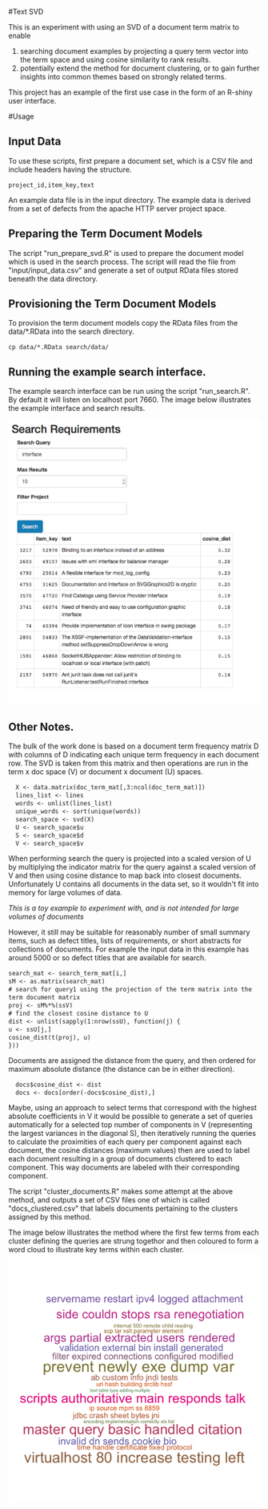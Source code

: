 #Text SVD

This is an experiment with using an SVD of a document term matrix to enable 

1. searching document examples by projecting a query term vector into the term space and using cosine similarity to rank results.
2. potentially extend the method for document clustering, or to gain further insights into common themes based on strongly related terms.


This project has an example of the first use case in the form of an R-shiny user interface.

#Usage

## Input Data

To use these scripts, first prepare a document set, which is a CSV file and include headers having the structure.

```
project_id,item_key,text
```

An example data file is in the input directory. The example data is derived from a set of defects from the apache HTTP server project space. 

## Preparing the Term Document Models

The script "run_prepare_svd.R" is used to prepare the document model which is used in the search process. The script will read the file from "input/input_data.csv" and generate a set of output RData files stored beneath the data directory.

## Provisioning the Term Document Models

To provision the term document models copy the RData files from the data/*.RData into the search directory.

```
cp data/*.RData search/data/ 
```

## Running the example search interface.

The example search interface can be run using the script "run_search.R".
By default it will listen on localhost port 7660.  The image below illustrates the example interface and search results.

![Example UI](https://github.com/cxd/text_svd/raw/master/images/search_example.png)

## Other Notes.

The bulk of the work done is based on a document term frequency matrix D with columns of D indicating each unique term frequency in each document row. The SVD is taken from this matrix and then operations are run in the term x doc space (V) or document x document (U) spaces. 

``` 
  X <- data.matrix(doc_term_mat[,3:ncol(doc_term_mat)])
  lines_list <- lines
  words <- unlist(lines_list)
  unique_words <- sort(unique(words))
  search_space <- svd(X)
  U <- search_space$u
  S <- search_space$d
  V <- search_space$v
```

When performing search the query is projected into a scaled version of U by multiplying the indicator matrix for the query against a scaled version of V and then using cosine distance to map back into closest documents. Unfortunately U contains all documents in the data set, so it wouldn't fit into memory for large volumes of data.

*This is a toy example to experiment with, and is not intended for large volumes of documents* 

However, it still may be suitable for reasonably number of small summary items, such as defect titles, lists of requirements, or short abstracts for collections of documents. For example the input data in this example has around 5000 or so defect titles that are available for search.  
 
``` 
search_mat <- search_term_mat[i,]
sM <- as.matrix(search_mat)
# search for query1 using the projection of the term matrix into the term document matrix
proj <- sM%*%(ssV)
# find the closest cosine distance to U
dist <- unlist(sapply(1:nrow(ssU), function(j) {
u <- ssU[j,]
cosine_dist(t(proj), u)
}))
```

Documents are assigned the distance from the query, and then ordered for maximum absolute distance (the distance can be in either direction).
 
``` 
  docs$cosine_dist <- dist
  docs <- docs[order(-docs$cosine_dist),]
```

Maybe, using an approach to select terms that correspond with the highest absolute coefficients in V it would be possible to generate a set of queries automatically for a selected top number of components in V (representing the largest variances in the diagonal S), then iteratively running the queries to calculate the proximities of each query per component against each document, the cosine distances (maximum values) then are used to label each document resulting in a group of documents clustered to each component. This way documents are labeled with their corresponding component.

The script "cluster_documents.R" makes some attempt at the above method, and outputs a set of CSV files one of which is called "docs_clustered.csv" that labels documents pertaining to the clusters assigned by this method. 

The image below illustrates  the method where the first few terms from each cluster defining the queries are strung togethor and then coloured to form a word cloud to illustrate key terms within each cluster.
![key terms](https://github.com/cxd/text_svd/raw/master/images/example_cluster_text.png)

